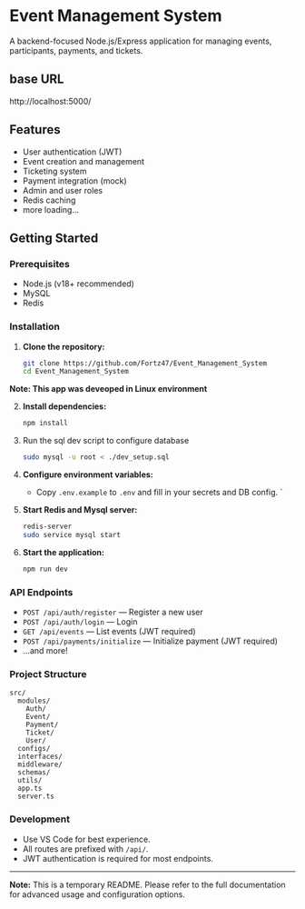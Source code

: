 # Event Management System

A backend-focused Node.js/Express application for managing events, participants, payments, and tickets.

## base URL

http://localhost:5000/

## Features

- User authentication (JWT)
- Event creation and management
- Ticketing system
- Payment integration (mock)
- Admin and user roles
- Redis caching
- more loading...

## Getting Started

### Prerequisites

- Node.js (v18+ recommended)
- MySQL
- Redis

### Installation

1. **Clone the repository:**

   ```bash
   git clone https://github.com/Fortz47/Event_Management_System
   cd Event_Management_System
   ```

**Note: This app was deveoped in Linux environment**

2. **Install dependencies:**

   ```bash
   npm install
   ```

3. Run the sql dev script to configure database

   ```bash
   sudo mysql -u root < ./dev_setup.sql
   ```

4. **Configure environment variables:**

   - Copy `.env.example` to `.env` and fill in your secrets and DB config.
     `

5. **Start Redis and Mysql server:**

   ```bash
   redis-server
   sudo service mysql start
   ```

6. **Start the application:**
   ```bash
   npm run dev
   ```

### API Endpoints

- `POST /api/auth/register` — Register a new user
- `POST /api/auth/login` — Login
- `GET /api/events` — List events (JWT required)
- `POST /api/payments/initialize` — Initialize payment (JWT required)
- ...and more!

### Project Structure

```
src/
  modules/
    Auth/
    Event/
    Payment/
    Ticket/
    User/
  configs/
  interfaces/
  middleware/
  schemas/
  utils/
  app.ts
  server.ts
```

### Development

- Use VS Code for best experience.
- All routes are prefixed with `/api/`.
- JWT authentication is required for most endpoints.

---

**Note:** This is a temporary README. Please refer to the full documentation for advanced usage and configuration options.
